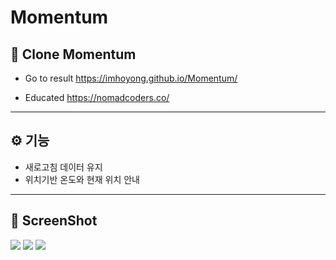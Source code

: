 # Momentum
## 🚀 Clone Momentum

* Go to result https://imhoyong.github.io/Momentum/


* Educated https://nomadcoders.co/


<hr>


## ⚙ 기능
* 새로고침 데이터 유지
* 위치기반 온도와 현재 위치 안내
<hr>


## 🎨 ScreenShot
<img src="https://user-images.githubusercontent.com/59722470/89196884-cd7d7600-d5e5-11ea-9160-70dfded28ad5.JPG">
<img src="https://user-images.githubusercontent.com/59722470/89196888-ceaea300-d5e5-11ea-8595-f21c339768ae.JPG">
<img src="https://user-images.githubusercontent.com/59722470/89196890-cf473980-d5e5-11ea-8c3b-ec80e6d05282.JPG">
